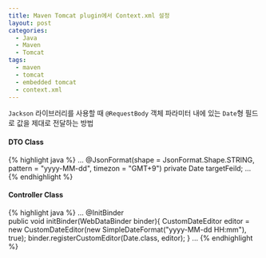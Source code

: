 ```yaml
---
title: Maven Tomcat plugin에서 Context.xml 설정
layout: post
categories:
  - Java
  - Maven
  - Tomcat
tags:
  - maven
  - tomcat
  - embedded tomcat
  - context.xml
---
```


`Jackson` 라이브러리를 사용할 때 `@RequestBody` 객체 파라미터  내에 있는 `Date`형 필드로 값을 제대로 전달하는 방법

#### DTO Class 

{% highlight java %}
<build> 
...
	@JsonFormat(shape = JsonFormat.Shape.STRING, pattern = "yyyy-MM-dd", timezon = "GMT+9")
	private Date targetFeild;
...
{% endhighlight %} 


#### Controller Class 

{% highlight java %}
<build> 
...
    @InitBinder    
    public void initBinder(WebDataBinder binder){
    	CustomDateEditor editor = new CustomDateEditor(new SimpleDateFormat("yyyy-MM-dd HH:mm"), true);
        binder.registerCustomEditor(Date.class, editor);
    }
...
{% endhighlight %} 